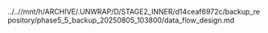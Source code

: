 ../..//mnt/h/ARCHIVE/.UNWRAP/D/STAGE2_INNER/d14ceaf6972c/backup_repository/phase5_5_backup_20250805_103800/data_flow_design.md